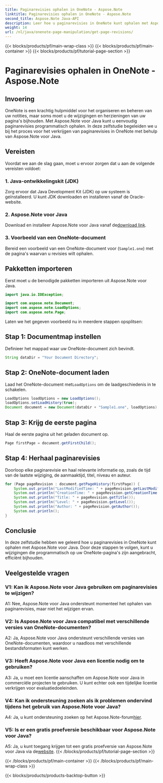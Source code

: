 ```yaml
---
title: Paginarevisies ophalen in OneNote - Aspose.Note
linktitle: Paginarevisies ophalen in OneNote - Aspose.Note
second_title: Aspose.Note Java-API
description: Leer hoe u paginarevisies in OneNote kunt ophalen met Aspose.Note voor Java. Volg onze stapsgewijze handleiding voor het efficiënt volgen van wijzigingen.
weight: 14
url: /nl/java/onenote-page-manipulation/get-page-revisions/
---
```


{{< blocks/products/pf/main-wrap-class >}}
{{< blocks/products/pf/main-container >}}
{{< blocks/products/pf/tutorial-page-section >}}

# Paginarevisies ophalen in OneNote - Aspose.Note

## Invoering

OneNote is een krachtig hulpmiddel voor het organiseren en beheren van uw notities, maar soms moet u de wijzigingen en herzieningen van uw pagina's bijhouden. Met Aspose.Note voor Java kunt u eenvoudig paginarevisies programmatisch ophalen. In deze zelfstudie begeleiden we u bij het proces voor het verkrijgen van paginarevisies in OneNote met behulp van Aspose.Note voor Java.

## Vereisten

Voordat we aan de slag gaan, moet u ervoor zorgen dat u aan de volgende vereisten voldoet:

### 1. Java-ontwikkelingskit (JDK)

Zorg ervoor dat Java Development Kit (JDK) op uw systeem is geïnstalleerd. U kunt JDK downloaden en installeren vanaf de Oracle-website.

### 2. Aspose.Note voor Java

Download en installeer Aspose.Note voor Java vanaf de[download link](https://releases.aspose.com/note/java/).

### 3. Voorbeeld van een OneNote-document

Bereid een voorbeeld van een OneNote-document voor (`Sample1.one`) met de pagina's waarvan u revisies wilt ophalen.

## Pakketten importeren

Eerst moet u de benodigde pakketten importeren uit Aspose.Note voor Java.

```java
import java.io.IOException;

import com.aspose.note.Document;
import com.aspose.note.LoadOptions;
import com.aspose.note.Page;
```

Laten we het gegeven voorbeeld nu in meerdere stappen opsplitsen:

## Stap 1: Documentmap instellen

Definieer het mappad waar uw OneNote-document zich bevindt.

```java
String dataDir = "Your Document Directory";
```

## Stap 2: OneNote-document laden

 Laad het OneNote-document met`LoadOptions` om de laadgeschiedenis in te schakelen.

```java
LoadOptions loadOptions = new LoadOptions();
loadOptions.setLoadHistory(true);
Document document = new Document(dataDir + "Sample1.one", loadOptions);
```

## Stap 3: Krijg de eerste pagina

Haal de eerste pagina uit het geladen document op.

```java
Page firstPage = document.getFirstChild();
```

## Stap 4: Herhaal paginarevisies

Doorloop elke paginarevisie en haal relevante informatie op, zoals de tijd van de laatste wijziging, de aanmaaktijd, titel, niveau en auteur.

```java
for (Page pageRevision : document.getPageHistory(firstPage)) {
    System.out.println("LastModifiedTime: " + pageRevision.getLastModifiedTime());
    System.out.println("CreationTime: " + pageRevision.getCreationTime());
    System.out.println("Title: " + pageRevision.getTitle());
    System.out.println("Level: " + pageRevision.getLevel());
    System.out.println("Author: " + pageRevision.getAuthor());
    System.out.println();
}
```

## Conclusie

In deze zelfstudie hebben we geleerd hoe u paginarevisies in OneNote kunt ophalen met Aspose.Note voor Java. Door deze stappen te volgen, kunt u wijzigingen die programmatisch op uw OneNote-pagina's zijn aangebracht, efficiënt bijhouden.

## Veelgestelde vragen

### V1: Kan ik Aspose.Note voor Java gebruiken om paginarevisies te wijzigen?

A1: Nee, Aspose.Note voor Java ondersteunt momenteel het ophalen van paginarevisies, maar niet het wijzigen ervan.

### V2: Is Aspose.Note voor Java compatibel met verschillende versies van OneNote-documenten?

A2: Ja, Aspose.Note voor Java ondersteunt verschillende versies van OneNote-documenten, waardoor u naadloos met verschillende bestandsformaten kunt werken.

### V3: Heeft Aspose.Note voor Java een licentie nodig om te gebruiken?

A3: Ja, u moet een licentie aanschaffen om Aspose.Note voor Java in commerciële projecten te gebruiken. U kunt echter ook een tijdelijke licentie verkrijgen voor evaluatiedoeleinden.

### V4: Kan ik ondersteuning zoeken als ik problemen ondervind tijdens het gebruik van Aspose.Note voor Java?

 A4: Ja, u kunt ondersteuning zoeken op het Aspose.Note-forum[hier](https://forum.aspose.com/c/note/28).

### V5: Is er een gratis proefversie beschikbaar voor Aspose.Note voor Java?

 A5: Ja, u kunt toegang krijgen tot een gratis proefversie van Aspose.Note voor Java via de[website](https://releases.aspose.com/).
{{< /blocks/products/pf/tutorial-page-section >}}

{{< /blocks/products/pf/main-container >}}
{{< /blocks/products/pf/main-wrap-class >}}

{{< blocks/products/products-backtop-button >}}
